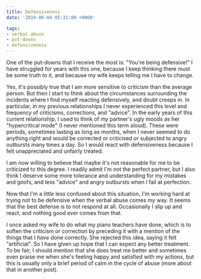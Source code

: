 ```yaml
---
title: Defensiveness
date: '2019-06-04 05:31:00 +0000'

tags:
- verbal abuse
- put-downs
- defensiveness
---
```


One of the put-downs that I receive the most is: "You're being defensive!"
I have struggled for years with this one, because I keep thinking there must
be some truth to it, and because my wife keeps telling me I have to change.
<!--more-->

Yes, it's possibly true that I am more sensitive to criticism than the
average person.  But then I start to think about the circumstances
surrounding the incidents where I find myself reacting defensively,
and doubt creeps in.  In particular, in my previous relationships I
never experienced this level and frequency of criticisms, corrections,
and "advice".  In the early years of this current relationship, I used
to think of my partner's ugly moods as her "hypercritical mode" (I
never mentioned this term aloud).  These were periods, sometimes
lasting as long as months, when I never seemed to do anything right
and would be corrected or criticised or subjected to angry outbursts
many times a day.  So I would react with defensiveness because I felt
unappreciated and unfairly treated.

I am now willing to believe that maybe it's not reasonable for me to
be criticized to this degree.  I readily admit I'm not the perfect
partner, but I also think I deserve some more tolerance and
understanding for my mistakes and goofs, and less "advice" and angry
outbursts when I fail at perfection.

Now that I'm a little less confused about this situation, I'm working
hard at trying not to be defensive when the verbal abuse comes my way.
It seems that the best defense is to not respond at all.  Occasionally
I slip up and react, and nothing good ever comes from that.

I once asked my wife to do what my piano teachers have done, which is to
soften the criticism or correction by preceding it with a mention of
the things that I *have* done correctly.  She rejected this idea,
saying it felt "artificial".  So I have given up hope that I can expect
any better treatment.  To be fair, I should mention that she does treat me better
and sometimes even praise me when she's feeling happy and satisfied
with my actions, but this is usually only a brief period of calm
in the cycle of abuse (more about that in another post).
